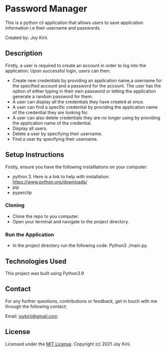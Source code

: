 # Password Manager

This is a python cli application that allows users to save application information i.e their username and passwords.

Created by: Joy Kirii.

## Description

Firstly, a user is required to create an account in order to log into the application. Upon successful login, users can then:

- Create new credentials by providing an application name,a username for the specified account and a password for the account.
  The user has the option of either typing in their own password or letting the application generate a random password for them.
- A user can display all the credentials they have created at once.
- A user can find a specific credential by providing the application name of the credential they are looking for.
- A user can also delete credentials they are no longer using by providing the application name of the credential.
- Display all users.
- Delete a user by specifying their username.
- Find a user by specifying their username.

## Setup Instructions

Firstly, ensure you have the following installlations on your computer:

- python 3. Here is a link to help with installation: https://www.python.org/downloads/
- pip
- pyperclip

### Cloning

- Clone the repo to you computer.
- Open your terminal and navigate to the project directory.

### Run the Application

- In the project directory run the following code: Python3 ./main.py.

## Technologies Used

This project was built using Python3.9

## Contact

For any further questions, contributions or feedback, get in touch with me through the following contact;

Email: joykirii@gmail.com

## License

Licensed under the [MIT License](license).
Copyright (c) 2021 Joy Kirii.
